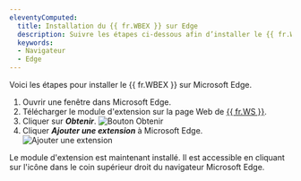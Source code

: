 ```yaml
---
eleventyComputed:
  title: Installation du {{ fr.WBEX }} sur Edge
  description: Suivre les étapes ci-dessous afin d’installer le {{ fr.WBEX }} dans le navigateur Edge. 
  keywords:
  - Navigateur
  - Edge
---
```

Voici les étapes pour installer le {{ fr.WBEX }} sur Microsoft Edge. 
1. Ouvrir une fenêtre dans Microsoft Edge. 
2. Télécharger le module d'extension sur la page Web de [{{ fr.WS }}](https://devolutions.net/fr/workspace/). 
3. Cliquer sur ***Obtenir***. 
![Bouton Obtenir](https://webdevolutions.azureedge.net/docs/fr/kb/KB4029.png) 
1. Cliquer ***Ajouter une extension*** à Microsoft Edge. 
![Ajouter une extension](https://webdevolutions.azureedge.net/docs/fr/kb/KB4028.png) 

Le module d'extension est maintenant installé. Il est accessible en cliquant sur l'icône dans le coin supérieur droit du navigateur Microsoft Edge.
